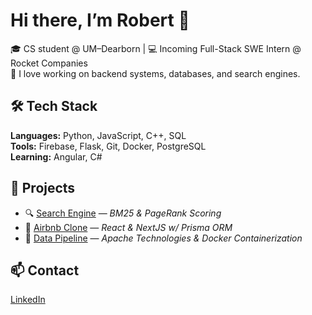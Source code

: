 # Hi there, I’m Robert 👋

🎓 CS student @ UM–Dearborn | 💻 Incoming Full-Stack SWE Intern @ Rocket Companies  
🔎 I love working on backend systems, databases, and search engines.

## 🛠 Tech Stack
**Languages:** Python, JavaScript, C++, SQL  
**Tools:** Firebase, Flask, Git, Docker, PostgreSQL  
**Learning:** Angular, C#

## 🚀 Projects
- 🔍 [Search Engine](https://github.com/robertkhzouz/search-engine) — *BM25 & PageRank Scoring*
- 🧳 [Airbnb Clone](https://github.com/robertkhzouz/Airbnb-Clone) — *React & NextJS w/ Prisma ORM*
- 🔄 [Data Pipeline](https://github.com/robertkhzouz/RandomUserGen) — *Apache Technologies & Docker Containerization*

## 📫 Contact
[LinkedIn](https://linkedin.com/in/robertkhzouz)
